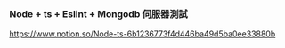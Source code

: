 ### Node + ts + Eslint + Mongodb 伺服器測試
https://www.notion.so/Node-ts-6b1236773f4d446ba49d5ba0ee33880b